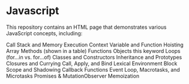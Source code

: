 # Javascript
This repository contains an HTML page that demonstrates various JavaScript concepts, including:

Call Stack and Memory
Execution Context
Variable and Function Hoisting
Array Methods (shown in a table)
Functions
Objects
this keyword
Loops (for...in vs. for...of)
Classes and Constructors
Inheritance and Prototypes
Closures and Currying
Call, Apply, and Bind
Lexical Environment
Block Scope and Shadowing
Callback Functions
Event Loop, Macrotasks, and Microtasks
Promises & MutationObserver
Memoization
